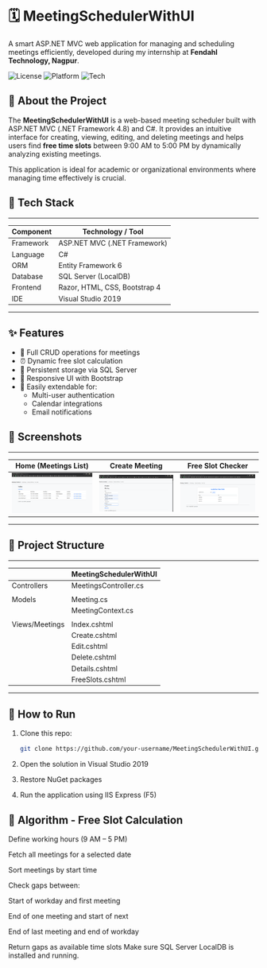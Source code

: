 # 🗓️ MeetingSchedulerWithUI

A smart ASP.NET MVC web application for managing and scheduling meetings efficiently, developed during my internship at **Fendahl Technology, Nagpur**.

![License](https://img.shields.io/badge/license-MIT-green)
![Platform](https://img.shields.io/badge/platform-Windows-lightgrey)
![Tech](https://img.shields.io/badge/tech-stack-blue)

## 📌 About the Project

The **MeetingSchedulerWithUI** is a web-based meeting scheduler built with ASP.NET MVC (.NET Framework 4.8) and C#. It provides an intuitive interface for creating, viewing, editing, and deleting meetings and helps users find **free time slots** between 9:00 AM to 5:00 PM by dynamically analyzing existing meetings.

This application is ideal for academic or organizational environments where managing time effectively is crucial.

## 🔧 Tech Stack
---------------------------------------------------
| Component      | Technology / Tool              |
|----------------|--------------------------------|
| Framework      | ASP.NET MVC (.NET Framework)   |
| Language       | C#                             |
| ORM            | Entity Framework 6             |
| Database       | SQL Server (LocalDB)           |
| Frontend       | Razor, HTML, CSS, Bootstrap 4  |
| IDE            | Visual Studio 2019             |
---------------------------------------------------

## ✨ Features

- 📝 Full CRUD operations for meetings
- ⏰ Dynamic free slot calculation
- 💾 Persistent storage via SQL Server
- 📱 Responsive UI with Bootstrap
- 🔧 Easily extendable for:
  - Multi-user authentication
  - Calendar integrations
  - Email notifications

## 📸 Screenshots

-------------------------------------------------------------
| Home (Meetings List) | Create Meeting | Free Slot Checker |
|----------------------|----------------|-------------------|
| ![](screenshots/index.png) | ![](screenshots/create.png) | ![](screenshots/freeslots.png) |
-------------------------------------------------------------


## 📁 Project Structure

---------------------------------------------------
|                 |    MeetingSchedulerWithUI     |
|-----------------|-------------------------------|
| Controllers     | MeetingsController.cs         |
|                 |                               |
| Models          | Meeting.cs                    | 
|                 | MeetingContext.cs             |
|                 |                               |
| Views/Meetings  | Index.cshtml                  |
|                 | Create.cshtml                 |
|                 | Edit.cshtml                   |
|                 | Delete.cshtml                 |
|                 | Details.cshtml                |
|                 | FreeSlots.cshtml              |
--------------------------------------------------


## 🚀 How to Run

1. Clone this repo:  
   ```bash
   git clone https://github.com/your-username/MeetingSchedulerWithUI.git

2. Open the solution in Visual Studio 2019

3. Restore NuGet packages

4. Run the application using IIS Express (F5)


## 🧠 Algorithm - Free Slot Calculation

Define working hours (9 AM – 5 PM)

Fetch all meetings for a selected date

Sort meetings by start time

Check gaps between:

Start of workday and first meeting

End of one meeting and start of next

End of last meeting and end of workday

Return gaps as available time slots
Make sure SQL Server LocalDB is installed and running.
